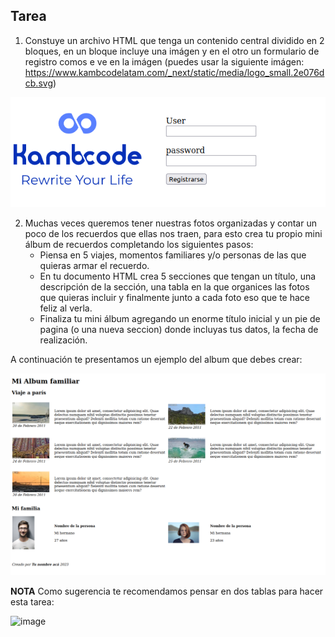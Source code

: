 ## Tarea

1.  Constuye un archivo HTML que tenga un contenido central dividido en 2 bloques, en un bloque incluye una imágen y en el otro un formulario de registro comos e ve en la imágen (puedes usar la siguiente imágen: https://www.kambcodelatam.com/_next/static/media/logo_small.2e076dcb.svg)
   
![homework_1](./homework_form.png)

2.  Muchas veces queremos tener nuestras fotos organizadas y contar un poco de los recuerdos que ellas nos traen, para esto crea tu propio mini álbum de recuerdos completando los siguientes pasos:
    - Piensa en 5 viajes, momentos familiares y/o personas de las que quieras armar el recuerdo.
    - En tu documento HTML crea 5 secciones que tengan un título, una descripción de la sección, una tabla en la que organices las fotos que quieras incluir y finalmente junto a cada foto eso que te hace feliz al verla.
    - Finaliza tu mini álbum agregando un enorme título inicial y un pie de pagina (o una nueva seccion) donde incluyas tus datos, la fecha de realización.

A continuación te presentamos un ejemplo del album que debes crear:

![homework_2](./homework_album.png)

**NOTA**
Como sugerencia te recomendamos pensar en dos tablas para hacer esta tarea:

![image](https://github.com/kambcode/FullStack_Javascript_G20_2023_11_20/assets/146487542/7bcff67e-3633-4aa6-aeca-10a91d26c5e0)
